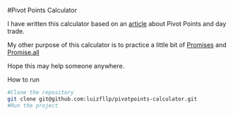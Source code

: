 #Pivot Points Calculator

I have written this calculator based on an [article](https://corporatefinanceinstitute.com/resources/knowledge/trading-investing/pivot-points/#:~:text=The%20pivot%20point%20is%20then,prices%20and%20the%20pivot%20point.) about  Pivot Points and day trade.

My other purpose of this calculator is to practice a little bit of  [Promises](https://developer.mozilla.org/pt-BR/docs/Web/JavaScript/Reference/Global_Objects/Promise) and [Promise.all](https://developer.mozilla.org/pt-BR/docs/Web/JavaScript/Reference/Global_Objects/Promise/all)

Hope this may help someone anywhere.

How to run

```bash
#Clone the repository
git clone git@github.com:luizfllp/pivotpoints-calculator.git
#Run the project 
```
